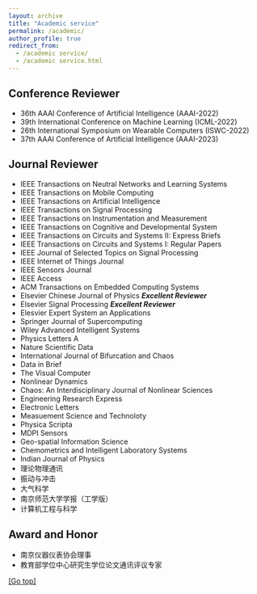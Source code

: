 ```yaml
---
layout: archive
title: "Academic service"
permalink: /academic/
author_profile: true
redirect_from: 
  - /academic service/
  - /academic service.html
---
```


Conference Reviewer
------
- 36th AAAI Conference of Artificial Intelligence (AAAI-2022) 
- 39th International Conference on Machine Learning (ICML-2022)
- 26th International Symposium on Wearable Computers (ISWC-2022)
- 37th AAAI Conference of Artificial Intelligence (AAAI-2023) 

Journal Reviewer
------
- IEEE Transactions on Neutral Networks and Learning Systems
- IEEE Transactions on Mobile Computing
- IEEE Transactions on Artificial Intelligence
- IEEE Transactions on Signal Processing
- IEEE Transactions on Instrumentation and Measurement
- IEEE Transactions on Cognitive and Developmental System
- IEEE Transactions on Circuits and Systems II: Express Briefs
- IEEE Transactions on Circuits and Systems I: Regular Papers
- IEEE Journal of Selected Topics on Signal Processing
- IEEE Internet of Things Journal
- IEEE Sensors Journal
- IEEE Access
- ACM Transactions on Embedded Computing Systems
- Elsevier Chinese Journal of Physics ***Excellent Reviewer***
- Elsevier Signal Processing ***Excellent Reviewer***
- Elesvier Expert System an Applications
- Springer Journal of Supercomputing
- Wiley Advanced Intelligent Systems
- Physics Letters A
- Nature Scientific Data
- International Journal of Bifurcation and Chaos
- Data in Brief
- The Visual Computer
- Nonlinear Dynamics
- Chaos: An Interdisciplinary Journal of Nonlinear Sciences
- Engineering Research Express
- Electronic Letters
- Measuement Science and Technoloty
- Physica Scripta
- MDPI Sensors
- Geo-spatial Information Science
- Chemometrics and Intelligent Laboratory Systems
- Indian Journal of Physics
- 理论物理通讯
- 振动与冲击
- 大气科学
- 南京师范大学学报（工学版）
- 计算机工程与科学

Award and Honor
------
- 南京仪器仪表协会理事
- 教育部学位中心研究生学位论文通讯评议专家

<a href="#top">[Go top]</a>